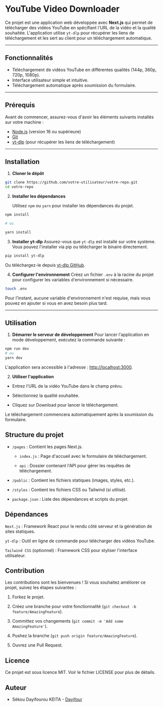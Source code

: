 # YouTube Video Downloader

Ce projet est une application web développée avec **Next.js** qui permet de télécharger des vidéos YouTube en spécifiant l'URL de la vidéo et la qualité souhaitée. L'application utilise `yt-dlp` pour récupérer les liens de téléchargement et les sert au client pour un téléchargement automatique.

---

## Fonctionnalités

- Téléchargement de vidéos YouTube en différentes qualités (144p, 360p, 720p, 1080p).
- Interface utilisateur simple et intuitive.
- Téléchargement automatique après soumission du formulaire.

---

## Prérequis

Avant de commencer, assurez-vous d'avoir les éléments suivants installés sur votre machine :

- [Node.js](https://nodejs.org/) (version 16 ou supérieure)
- [Git](https://git-scm.com/)
- [yt-dlp](https://github.com/yt-dlp/yt-dlp) (pour récupérer les liens de téléchargement)

---

## Installation

1. **Cloner le dépôt**

```bash
git clone https://github.com/votre-utilisateur/votre-repo.git
cd votre-repo

```

2. **Installer les dépendances**

   Utilisez `npm` ou `yarn` pour installer les dépendances du projet.

```bash
npm install

# ou

yarn install
```

3. **Installer yt-dlp**
   Assurez-vous que `yt-dlp` est installé sur votre système. Vous pouvez l'installer via pip ou télécharger le binaire directement.

```bash
pip install yt-dlp
```

Ou téléchargez-le depuis [yt-dlp GitHub](https://github.com/yt-dlp/yt-dlp).

4. **Configurer l'environnement**
   Créez un fichier `.env` à la racine du projet pour configurer les variables d'environnement si nécessaire.

```bash
touch .env
```

Pour l'instant, aucune variable d'environnement n'est requise, mais vous pouvez en ajouter si vous en avez besoin plus tard.

---

## Utilisation

1. **Démarrer le serveur de développement**
   Pour lancer l'application en mode développement, exécutez la commande suivante :

```bash
npm run dev
# ou
yarn dev
```

L'application sera accessible à l'adresse : [http://localhost:3000](http://localhost:3000).

2. **Utiliser l'application**

- Entrez l'URL de la vidéo YouTube dans le champ prévu.

- Sélectionnez la qualité souhaitée.

- Cliquez sur Download pour lancer le téléchargement.

Le téléchargement commencera automatiquement après la soumission du formulaire.

## Structure du projet

- `/pages` : Contient les pages Next.js.

  - `index.js` : Page d'accueil avec le formulaire de téléchargement.

  - `api` : Dossier contenant l'API pour gérer les requêtes de téléchargement.

- `/public` : Contient les fichiers statiques (images, styles, etc.).

- `/styles` : Contient les fichiers CSS ou Tailwind (si utilisé).

- `package.json` : Liste des dépendances et scripts du projet.

## Dépendances

`Next.js` : Framework React pour le rendu côté serveur et la génération de sites statiques.

`yt-dlp` : Outil en ligne de commande pour télécharger des vidéos YouTube.

`Tailwind CSS` (optionnel) : Framework CSS pour styliser l'interface utilisateur.

## Contribution

Les contributions sont les bienvenues ! Si vous souhaitez améliorer ce projet, suivez les étapes suivantes :

1. Forkez le projet.

2. Créez une branche pour votre fonctionnalité (`git checkout -b feature/AmazingFeature`).

3. Committez vos changements (`git commit -m 'Add some AmazingFeature'`).

4. Pushez la branche (`git push origin feature/AmazingFeature`).

5. Ouvrez une Pull Request.

## Licence
Ce projet est sous licence MIT. Voir le fichier LICENSE pour plus de détails.

## Auteur
- Sékou Dayifourou KEITA - [Dayifour](https://github.com/dayifour)
